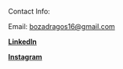 Contact Info:

Email: bozadragos16@gmail.com

**[LinkedIn](https://www.linkedin.com/in/dragos-boza-85b9bb17a)**

**[Instagram](https://www.instagram.com/bozadragos/)**

